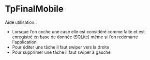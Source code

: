 # TpFinalMobile

Aide utilisation :

- Lorsque l'on coche une case elle est considéré comme faite et est enregistré en base de donnée (SQLite) même si l'on redémarre l'application
- Pour éditer une tâche il faut swiper vers la droite
- Pour supprimer une tâche il faut swiper à gauche
